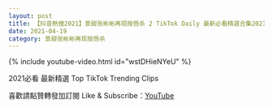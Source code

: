 ```yaml
---
layout: post
title: 【抖音熱搜2021】景甜张彬彬再现按唇杀 2 TikTok Daily 最新必看精選合集2021 04 19
date: 2021-04-19
category: 景甜张彬彬再现按唇杀
---
```


{% include youtube-video.html id="wstDHieNYeU" %}

2021必看 最新精選 Top TikTok Trending Clips

喜歡請點贊轉發加訂閱 Like & Subscribe：[YouTube](https://www.youtube.com/channel/UCAoR7VcanIPd04uEq_GIylA/videos)


